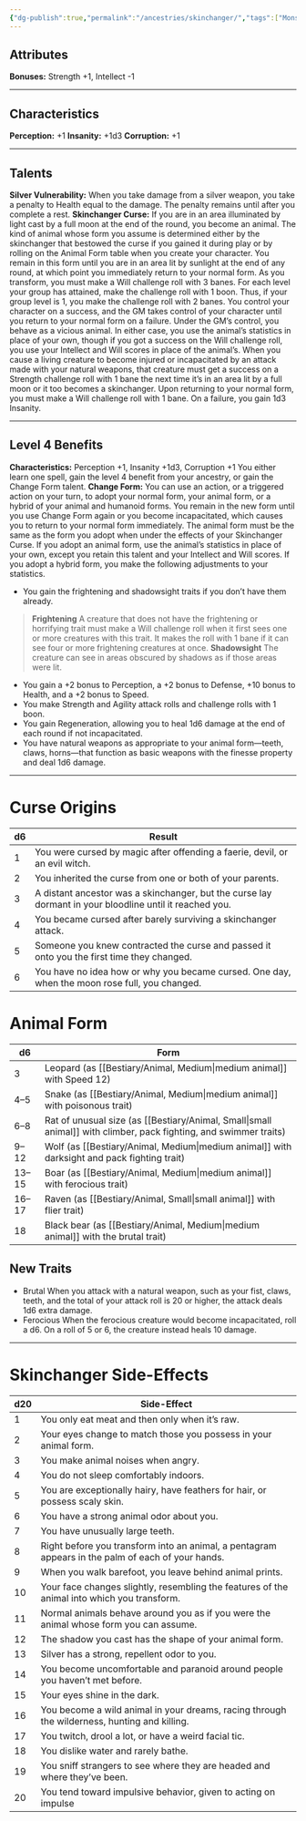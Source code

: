 ```yaml
---
{"dg-publish":true,"permalink":"/ancestries/skinchanger/","tags":["Monstrous","Template"]}
---
```


## Attributes
**Bonuses:** Strength +1, Intellect -1
- - -
## Characteristics
**Perception:** +1
**Insanity:** +1d3
**Corruption:** +1
- - -
## Talents
**Silver Vulnerability:** When you take damage from a silver weapon, you take a penalty to Health equal to the damage. The penalty remains until after you complete a rest.
**Skinchanger Curse:** If you are in an area illuminated by light cast by a full moon at the end of the round, you become an animal. The kind of animal whose form you assume is determined either by the skinchanger that bestowed the curse if you gained it during play or by rolling on the Animal Form table when you create your character. You remain in this form until you are in an area lit by sunlight at the end of any round, at which point you immediately return to your normal form.
As you transform, you must make a Will challenge roll with 3 banes. For each level your group has attained, make the challenge roll with 1 boon.
Thus, if your group level is 1, you make the challenge roll with 2 banes. You control your character on a success, and the GM takes control of your character until you return to your normal form on a failure.
Under the GM’s control, you behave as a vicious animal. In either case, you use the animal’s statistics in place of your own, though if you got a success on the Will challenge roll, you use your Intellect and Will scores in place of the animal’s.
When you cause a living creature to become injured or incapacitated by an attack made with your natural weapons, that creature must get a success on a Strength challenge roll with 1 bane the next time it’s in an area lit by a full moon or it too becomes a skinchanger.
Upon returning to your normal form, you must make a Will challenge roll with 1 bane. On a failure, you gain 1d3 Insanity.
- - - 
## Level 4 Benefits
**Characteristics:** Perception +1, Insanity +1d3, Corruption +1
You either learn one spell, gain the level 4 benefit from your ancestry, or gain the Change Form talent.
**Change Form:** You can use an action, or a triggered action on your turn, to adopt your normal form, your animal form, or a hybrid of your animal and humanoid forms. You remain in the new form until you use Change Form again or you become incapacitated, which causes you to return to your normal form immediately. The animal form must be the same as the form you adopt when under the effects of your Skinchanger Curse. If you adopt an animal form, use the animal’s statistics in place of your own, except you retain this talent and your Intellect and Will scores. If you adopt a hybrid form, you make the following adjustments to your statistics.
- You gain the frightening and shadowsight traits if you don’t have them already.
>**Frightening** A creature that does not have the frightening or horrifying trait must make a Will challenge roll when it first sees one or more creatures with this trait. It makes the roll with 1 bane if it can see four or more frightening creatures at once.
>**Shadowsight** The creature can see in areas obscured by shadows as if those areas were lit.

- You gain a +2 bonus to Perception, a +2 bonus to Defense, +10 bonus to Health, and a +2 bonus to Speed.
- You make Strength and Agility attack rolls and challenge rolls with 1 boon.
- You gain Regeneration, allowing you to heal 1d6 damage at the end of each round if not incapacitated.
- You have natural weapons as appropriate to your animal form—teeth, claws, horns—that function as basic weapons with the finesse property and deal 1d6 damage.

- - -
# Curse Origins

| d6  | Result                                                                                                  |
| --- | ------------------------------------------------------------------------------------------------------- |
| 1   | You were cursed by magic after offending a faerie, devil, or an evil witch.                             |
| 2   | You inherited the curse from one or both of your parents.                                               |
| 3   | A distant ancestor was a skinchanger, but the curse lay dormant in your bloodline until it reached you. |
| 4   | You became cursed after barely surviving a skinchanger attack.                                          |
| 5   | Someone you knew contracted the curse and passed it onto you the first time they changed.               |
| 6   | You have no idea how or why you became cursed. One day, when the moon rose full, you changed.           |
# Animal Form

| d6    | Form                                                                                                     |
| ----- | -------------------------------------------------------------------------------------------------------- |
| 3     | Leopard (as [[Bestiary/Animal, Medium\|medium animal]] with Speed 12)                                             |
| 4–5   | Snake (as [[Bestiary/Animal, Medium\|medium animal]] with poisonous trait)                                        |
| 6–8   | Rat of unusual size (as [[Bestiary/Animal, Small\|small animal]] with climber, pack fighting, and swimmer traits) |
| 9–12  | Wolf (as [[Bestiary/Animal, Medium\|medium animal]] with darksight and pack fighting trait)                       |
| 13–15 | Boar (as [[Bestiary/Animal, Medium\|medium animal]] with ferocious trait)                                         |
| 16–17 | Raven (as [[Bestiary/Animal, Small\|small animal]] with flier trait)                                              |
| 18    | Black bear (as [[Bestiary/Animal, Medium\|medium animal]] with the brutal trait)                                  |
## New Traits
- Brutal When you attack with a natural weapon, such as your fist, claws, teeth, and the total of your attack roll is 20 or higher, the attack deals 1d6 extra damage.
- Ferocious When the ferocious creature would become incapacitated, roll a d6. On a roll of 5 or 6, the creature instead heals 10 damage.
- - -
# Skinchanger Side-Effects

| d20 | Side-Effect                                                                                       |
| --- | ------------------------------------------------------------------------------------------------- |
| 1   | You only eat meat and then only when it’s raw.                                                    |
| 2   | Your eyes change to match those you possess in your animal form.                                  |
| 3   | You make animal noises when angry.                                                                |
| 4   | You do not sleep comfortably indoors.                                                             |
| 5   | You are exceptionally hairy, have feathers for hair, or possess scaly skin.                       |
| 6   | You have a strong animal odor about you.                                                          |
| 7   | You have unusually large teeth.                                                                   |
| 8   | Right before you transform into an animal, a pentagram appears in the palm of each of your hands. |
| 9   | When you walk barefoot, you leave behind animal prints.                                           |
| 10  | Your face changes slightly, resembling the features of the animal into which you transform.       |
| 11  | Normal animals behave around you as if you were the animal whose form you can assume.             |
| 12  | The shadow you cast has the shape of your animal form.                                            |
| 13  | Silver has a strong, repellent odor to you.                                                       |
| 14  | You become uncomfortable and paranoid around people you haven’t met before.                       |
| 15  | Your eyes shine in the dark.                                                                      |
| 16  | You become a wild animal in your dreams, racing through the wilderness, hunting and killing.      |
| 17  | You twitch, drool a lot, or have a weird facial tic.                                              |
| 18  | You dislike water and rarely bathe.                                                               |
| 19  | You sniff strangers to see where they are headed and where they’ve been.                          |
| 20  | You tend toward impulsive behavior, given to acting on impulse                                    |